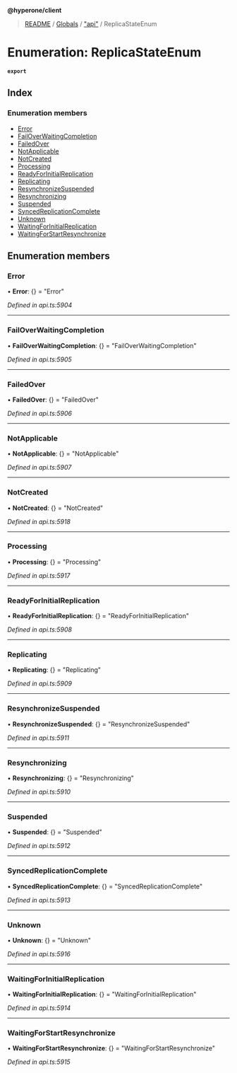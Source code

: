 **@hyperone/client**

> [README](../README.md) / [Globals](../globals.md) / ["api"](../modules/_api_.md) / ReplicaStateEnum

# Enumeration: ReplicaStateEnum

**`export`** 

## Index

### Enumeration members

* [Error](_api_.replicastateenum.md#error)
* [FailOverWaitingCompletion](_api_.replicastateenum.md#failoverwaitingcompletion)
* [FailedOver](_api_.replicastateenum.md#failedover)
* [NotApplicable](_api_.replicastateenum.md#notapplicable)
* [NotCreated](_api_.replicastateenum.md#notcreated)
* [Processing](_api_.replicastateenum.md#processing)
* [ReadyForInitialReplication](_api_.replicastateenum.md#readyforinitialreplication)
* [Replicating](_api_.replicastateenum.md#replicating)
* [ResynchronizeSuspended](_api_.replicastateenum.md#resynchronizesuspended)
* [Resynchronizing](_api_.replicastateenum.md#resynchronizing)
* [Suspended](_api_.replicastateenum.md#suspended)
* [SyncedReplicationComplete](_api_.replicastateenum.md#syncedreplicationcomplete)
* [Unknown](_api_.replicastateenum.md#unknown)
* [WaitingForInitialReplication](_api_.replicastateenum.md#waitingforinitialreplication)
* [WaitingForStartResynchronize](_api_.replicastateenum.md#waitingforstartresynchronize)

## Enumeration members

### Error

•  **Error**: {} = "Error"

*Defined in api.ts:5904*

___

### FailOverWaitingCompletion

•  **FailOverWaitingCompletion**: {} = "FailOverWaitingCompletion"

*Defined in api.ts:5905*

___

### FailedOver

•  **FailedOver**: {} = "FailedOver"

*Defined in api.ts:5906*

___

### NotApplicable

•  **NotApplicable**: {} = "NotApplicable"

*Defined in api.ts:5907*

___

### NotCreated

•  **NotCreated**: {} = "NotCreated"

*Defined in api.ts:5918*

___

### Processing

•  **Processing**: {} = "Processing"

*Defined in api.ts:5917*

___

### ReadyForInitialReplication

•  **ReadyForInitialReplication**: {} = "ReadyForInitialReplication"

*Defined in api.ts:5908*

___

### Replicating

•  **Replicating**: {} = "Replicating"

*Defined in api.ts:5909*

___

### ResynchronizeSuspended

•  **ResynchronizeSuspended**: {} = "ResynchronizeSuspended"

*Defined in api.ts:5911*

___

### Resynchronizing

•  **Resynchronizing**: {} = "Resynchronizing"

*Defined in api.ts:5910*

___

### Suspended

•  **Suspended**: {} = "Suspended"

*Defined in api.ts:5912*

___

### SyncedReplicationComplete

•  **SyncedReplicationComplete**: {} = "SyncedReplicationComplete"

*Defined in api.ts:5913*

___

### Unknown

•  **Unknown**: {} = "Unknown"

*Defined in api.ts:5916*

___

### WaitingForInitialReplication

•  **WaitingForInitialReplication**: {} = "WaitingForInitialReplication"

*Defined in api.ts:5914*

___

### WaitingForStartResynchronize

•  **WaitingForStartResynchronize**: {} = "WaitingForStartResynchronize"

*Defined in api.ts:5915*
